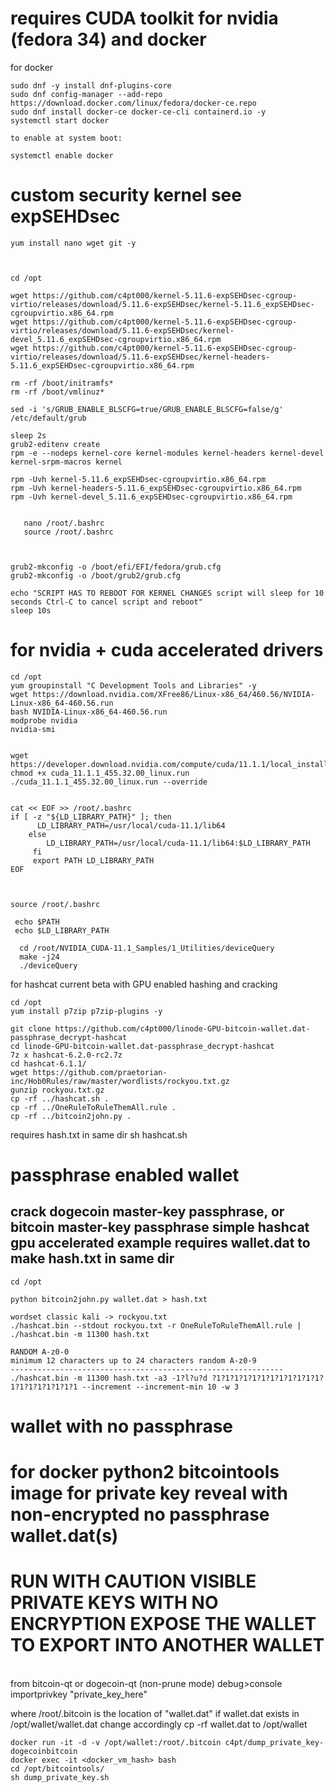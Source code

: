 # requires CUDA toolkit for nvidia (fedora 34) and docker

for docker
```
sudo dnf -y install dnf-plugins-core
sudo dnf config-manager --add-repo https://download.docker.com/linux/fedora/docker-ce.repo
sudo dnf install docker-ce docker-ce-cli containerd.io -y
systemctl start docker

to enable at system boot:

systemctl enable docker

```

# custom security kernel see expSEHDsec

```
yum install nano wget git -y



cd /opt

wget https://github.com/c4pt000/kernel-5.11.6-expSEHDsec-cgroup-virtio/releases/download/5.11.6-expSEHDsec/kernel-5.11.6_expSEHDsec-cgroupvirtio.x86_64.rpm
wget https://github.com/c4pt000/kernel-5.11.6-expSEHDsec-cgroup-virtio/releases/download/5.11.6-expSEHDsec/kernel-devel_5.11.6_expSEHDsec-cgroupvirtio.x86_64.rpm
wget https://github.com/c4pt000/kernel-5.11.6-expSEHDsec-cgroup-virtio/releases/download/5.11.6-expSEHDsec/kernel-headers-5.11.6_expSEHDsec-cgroupvirtio.x86_64.rpm

rm -rf /boot/initramfs*
rm -rf /boot/vmlinuz*

sed -i 's/GRUB_ENABLE_BLSCFG=true/GRUB_ENABLE_BLSCFG=false/g' /etc/default/grub 

sleep 2s
grub2-editenv create
rpm -e --nodeps kernel-core kernel-modules kernel-headers kernel-devel kernel-srpm-macros kernel

rpm -Uvh kernel-5.11.6_expSEHDsec-cgroupvirtio.x86_64.rpm
rpm -Uvh kernel-headers-5.11.6_expSEHDsec-cgroupvirtio.x86_64.rpm
rpm -Uvh kernel-devel_5.11.6_expSEHDsec-cgroupvirtio.x86_64.rpm 

 
   nano /root/.bashrc 
   source /root/.bashrc 



grub2-mkconfig -o /boot/efi/EFI/fedora/grub.cfg
grub2-mkconfig -o /boot/grub2/grub.cfg

echo "SCRIPT HAS TO REBOOT FOR KERNEL CHANGES script will sleep for 10 seconds Ctrl-C to cancel script and reboot"
sleep 10s

```
# for nvidia + cuda accelerated drivers

```
cd /opt
yum groupinstall "C Development Tools and Libraries" -y
wget https://download.nvidia.com/XFree86/Linux-x86_64/460.56/NVIDIA-Linux-x86_64-460.56.run
bash NVIDIA-Linux-x86_64-460.56.run
modprobe nvidia
nvidia-smi


wget https://developer.download.nvidia.com/compute/cuda/11.1.1/local_installers/cuda_11.1.1_455.32.00_linux.run
chmod +x cuda_11.1.1_455.32.00_linux.run
./cuda_11.1.1_455.32.00_linux.run --override


cat << EOF >> /root/.bashrc
if [ -z "${LD_LIBRARY_PATH}" ]; then
      LD_LIBRARY_PATH=/usr/local/cuda-11.1/lib64
    else
        LD_LIBRARY_PATH=/usr/local/cuda-11.1/lib64:$LD_LIBRARY_PATH
     fi
     export PATH LD_LIBRARY_PATH
EOF
  
  
  
source /root/.bashrc 

 echo $PATH
 echo $LD_LIBRARY_PATH

  cd /root/NVIDIA_CUDA-11.1_Samples/1_Utilities/deviceQuery
  make -j24
  ./deviceQuery 

```

for hashcat current beta with GPU enabled hashing and cracking
```
cd /opt
yum install p7zip p7zip-plugins -y

git clone https://github.com/c4pt000/linode-GPU-bitcoin-wallet.dat-passphrase_decrypt-hashcat
cd linode-GPU-bitcoin-wallet.dat-passphrase_decrypt-hashcat
7z x hashcat-6.2.0-rc2.7z 
cd hashcat-6.1.1/
wget https://github.com/praetorian-inc/Hob0Rules/raw/master/wordlists/rockyou.txt.gz
gunzip rockyou.txt.gz
cp -rf ../hashcat.sh .
cp -rf ../OneRuleToRuleThemAll.rule .
cp -rf ../bitcoin2john.py .
````
requires hash.txt in same dir
sh hashcat.sh




# passphrase enabled wallet

crack dogecoin master-key passphrase, or bitcoin master-key passphrase simple hashcat gpu accelerated example requires wallet.dat to make hash.txt in same dir
------
```
cd /opt

python bitcoin2john.py wallet.dat > hash.txt

wordset classic kali -> rockyou.txt
./hashcat.bin --stdout rockyou.txt -r OneRuleToRuleThemAll.rule | ./hashcat.bin -m 11300 hash.txt

RANDOM A-z0-0 
minimum 12 characters up to 24 characters random A-z0-9
-------------------------------------------------------------
./hashcat.bin -m 11300 hash.txt -a3 -1?l?u?d ?1?1?1?1?1?1?1?1?1?1?1?1?1?1?1?1?1?1?1?1 --increment --increment-min 10 -w 3
```


# wallet with no passphrase

# for docker python2 bitcointools image for private key reveal with non-encrypted no passphrase wallet.dat(s)


# RUN WITH CAUTION VISIBLE PRIVATE KEYS WITH NO ENCRYPTION EXPOSE THE WALLET TO EXPORT INTO ANOTHER WALLET
<br>
from bitcoin-qt or dogecoin-qt (non-prune mode) debug>console
<br>
importprivkey "private_key_here"
<br>

where /root/.bitcoin is the location of "wallet.dat" if wallet.dat exists in /opt/wallet/wallet.dat change accordingly cp -rf wallet.dat to /opt/wallet
```
docker run -it -d -v /opt/wallet:/root/.bitcoin c4pt/dump_private_key-dogecoinbitcoin
docker exec -it <docker_vm_hash> bash
cd /opt/bitcointools/
sh dump_private_key.sh 
```


